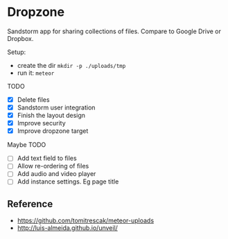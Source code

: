 # Dropzone

Sandstorm app for sharing collections of files. Compare to Google Drive or Dropbox.

Setup:
- create the dir `mkdir -p ./uploads/tmp`
- run it: `meteor`

TODO
- [x] Delete files
- [x] Sandstorm user integration
- [x] Finish the layout design
- [x] Improve security
- [x] Improve dropzone target

Maybe TODO
- [ ] Add text field to files
- [ ] Allow re-ordering of files
- [ ] Add audio and video player
- [ ] Add instance settings. Eg page title

## Reference

- https://github.com/tomitrescak/meteor-uploads
- http://luis-almeida.github.io/unveil/
